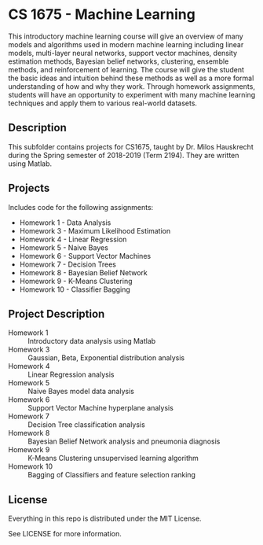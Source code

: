 # CS 1675 - Machine Learning

This introductory machine learning course will give an overview of many models and algorithms used in modern machine learning including linear models, multi-layer neural networks, support vector machines, density estimation methods, Bayesian belief networks, clustering, ensemble methods, and reinforcement of learning. The course will give the student the basic ideas and intuition behind these methods as well as a more formal understanding of how and why they work. Through homework assignments, students will have an opportunity to experiment with many machine learning techniques and apply them to various real-world datasets.

## Description

This subfolder contains projects for CS1675, taught by Dr. Milos Hauskrecht during the Spring semester of 2018-2019 (Term 2194). They are written using Matlab.

## Projects

Includes code for the following assignments:
  - Homework 1  - Data Analysis
  - Homework 3  - Maximum Likelihood Estimation
  - Homework 4  - Linear Regression
  - Homework 5  - Naive Bayes
  - Homework 6  - Support Vector Machines
  - Homework 7  - Decision Trees
  - Homework 8  - Bayesian Belief Network
  - Homework 9  - K-Means Clustering
  - Homework 10 - Classifier Bagging

## Project Description

<dl>
  <dt>Homework 1</dt>
  <dd>Introductory data analysis using Matlab</dd>
  <dt>Homework 3</dt>
  <dd>Gaussian, Beta, Exponential distribution analysis</dd>
  <dt>Homework 4</dt>
  <dd>Linear Regression analysis</dd>
  <dt>Homework 5</dt>
  <dd>Naive Bayes model data analysis</dd>
  <dt>Homework 6</dt>
  <dd>Support Vector Machine hyperplane analysis</dd>
  <dt>Homework 7</dt>
  <dd>Decision Tree classification analysis</dd>
  <dt>Homework 8</dt>
  <dd>Bayesian Belief Network analysis and pneumonia diagnosis</dd>
  <dt>Homework 9</dt>
  <dd>K-Means Clustering unsupervised learning algorithm</dd>
  <dt>Homework 10</dt>
  <dd>Bagging of Classifiers and feature selection ranking</dd>
</dl>

## License

Everything in this repo is distributed under the MIT License.

See LICENSE for more information.
